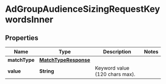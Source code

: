 

# AdGroupAudienceSizingRequestKeywordsInner

## Properties

Name | Type | Description | Notes
------------ | ------------- | ------------- | -------------
**matchType** | [**MatchTypeResponse**](MatchTypeResponse.md) |  | 
**value** | **String** | Keyword value (120 chars max). | 




